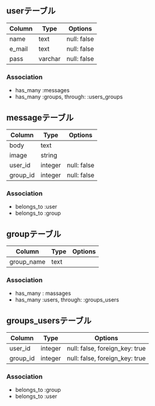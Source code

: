 ## userテーブル
|Column|Type|Options|
|------|----|-------|
|name|text|null: false|
|e_mail|text|null: false|
|pass|varchar|null: false|

### Association
- has_many :messages
- has_many :groups, through: :users_groups

## messageテーブル
|Column|Type|Options|
|------|----|-------|
|body|text||
|image|string||
|user_id|integer|null: false|
|group_id|integer|null: false|

### Association
- belongs_to :user
- belongs_to :group

## groupテーブル
|Column|Type|Options|
|------|----|-------|
|group_name|text||

### Association
- has_many : massages
- has_many :users, through: :groups_users

## groups_usersテーブル
|Column|Type|Options|
|------|----|-------|
|user_id|integer|null: false, foreign_key: true|
|group_id|integer|null: false, foreign_key: true|

### Association
- belongs_to :group
- belongs_to :user